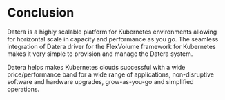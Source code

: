 # Conclusion
Datera is a highly scalable platform for Kubernetes environments allowing for horizontal scale in capacity and performance as you go. The seamless integration of Datera driver for the FlexVolume framework for Kubernetes makes it very simple to provision and manage the Datera system.

Datera helps makes Kubernetes clouds successful with a wide price/performance band for a wide range of applications, non-disruptive software and hardware upgrades, grow-as-you-go and simplified operations.
